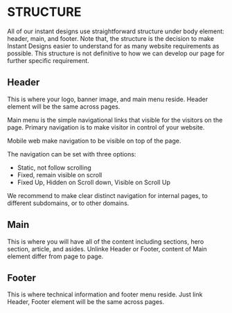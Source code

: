 # STRUCTURE

All of our instant designs use straightforward structure under body element: header, main, and footer.
Note that, the structure is the decision to make Instant Designs easier to understand for as many website requirements as possible.
This structure is not definitive to how we can develop our page for further specific requirement.

## Header

This is where your logo, banner image, and main menu reside.
Header element will be the same across pages.

Main menu is the simple navigational links that visible for the visitors on the page.
Primary navigation is to make visitor in control of your website.

Mobile web make navigation to be visible on top of the page.

The navigation can be set with three options:
- Static, not follow scrolling
- Fixed, remain visible on scroll
- Fixed Up, Hidden on Scroll down, Visible on Scroll Up

We recommend to make clear distinct navigation for internal pages, to different subdomains, or to other domains.

## Main

This is where you will have all of the content including sections, hero section, article, and asides.
Unlinke Header or Footer, content of Main element differ from page to page.

## Footer

This is where technical information and footer menu reside.
Just link Header, Footer element will be the same across pages.

<script>
	return { renderer: 'markdown' }
</script>